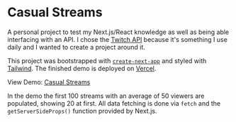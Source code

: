 # Casual Streams

A personal project to test my Next.js/React knowledge as well as being able interfacing with an API. I chose the [Twitch API](https://dev.twitch.tv/docs/api) because it's something I use daily and I wanted to create a project around it.

This project was bootstrapped with [`create-next-app`](https://github.com/vercel/next.js/tree/canary/packages/create-next-app) and styled with [Tailwind](https://github.com/tailwindlabs/tailwindcss). The finished demo is deployed on [Vercel](https://vercel.com/).

View Demo: [Casual Streams](https://casualstreams.vercel.app/)

In the demo the first 100 streams with an average of 50 viewers are populated, showing 20 at first. All data fetching is done via `fetch` and the `getServerSideProps()` function provided by Next.js.
